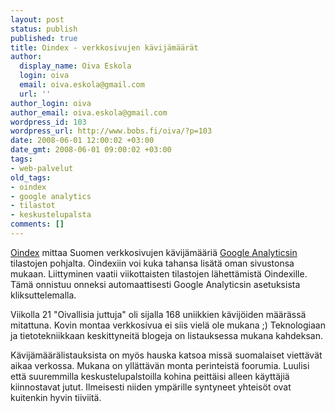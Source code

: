 ```yaml
---
layout: post
status: publish
published: true
title: Oindex - verkkosivujen kävijämäärät
author:
  display_name: Oiva Eskola
  login: oiva
  email: oiva.eskola@gmail.com
  url: ''
author_login: oiva
author_email: oiva.eskola@gmail.com
wordpress_id: 103
wordpress_url: http://www.bobs.fi/oiva/?p=103
date: 2008-06-01 12:00:02 +03:00
date_gmt: 2008-06-01 09:00:02 +03:00
tags:
- web-palvelut
old_tags:
- oindex
- google analytics
- tilastot
- keskustelupalsta
comments: []
---
```

<p><a href="http://www.oindex.fi/">Oindex</a> mittaa Suomen verkkosivujen kävijämääriä <a href="https://www.google.com/analytics/">Google Analyticsin</a> tilastojen pohjalta. Oindexiin voi kuka tahansa lisätä oman sivustonsa mukaan. Liittyminen vaatii viikottaisten tilastojen lähettämistä Oindexille. Tämä onnistuu onneksi automaattisesti Google Analyticsin asetuksista kliksuttelemalla.</p>
<p>Viikolla 21 "Oivallisia juttuja" oli sijalla 168 uniikkien kävijöiden määrässä mitattuna. Kovin montaa verkkosivua ei siis vielä ole mukana ;)  Teknologiaan ja tietotekniikkaan keskittyneitä blogeja on listauksessa mukana kahdeksan.</p>
<p>Kävijämäärälistauksista on myös hauska katsoa missä suomalaiset viettävät aikaa verkossa. Mukana on yllättävän monta perinteistä foorumia. Luulisi että suuremmilla keskustelupalstoilla kohina peittäisi alleen käyttäjiä kiinnostavat jutut. Ilmeisesti niiden ympärille syntyneet yhteisöt ovat kuitenkin hyvin tiiviitä.</p>
